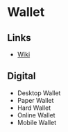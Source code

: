 # Wallet

## Links

- [Wiki](https://en.wikipedia.org/wiki/Digital_wallet)

## Digital

- Desktop Wallet
- Paper Wallet
- Hard Wallet
- Online Wallet
- Mobile Wallet
